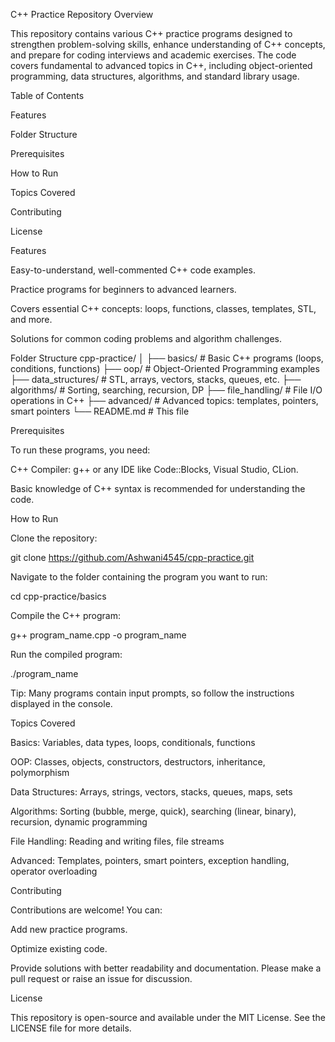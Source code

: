 C++ Practice Repository
Overview

This repository contains various C++ practice programs designed to strengthen problem-solving skills, enhance understanding of C++ concepts, and prepare for coding interviews and academic exercises. The code covers fundamental to advanced topics in C++, including object-oriented programming, data structures, algorithms, and standard library usage.

Table of Contents

Features

Folder Structure

Prerequisites

How to Run

Topics Covered

Contributing

License

Features

Easy-to-understand, well-commented C++ code examples.

Practice programs for beginners to advanced learners.

Covers essential C++ concepts: loops, functions, classes, templates, STL, and more.

Solutions for common coding problems and algorithm challenges.

Folder Structure
cpp-practice/
│
├── basics/             # Basic C++ programs (loops, conditions, functions)
├── oop/                # Object-Oriented Programming examples
├── data_structures/    # STL, arrays, vectors, stacks, queues, etc.
├── algorithms/         # Sorting, searching, recursion, DP
├── file_handling/      # File I/O operations in C++
├── advanced/           # Advanced topics: templates, pointers, smart pointers
└── README.md           # This file

Prerequisites

To run these programs, you need:

C++ Compiler: g++ or any IDE like Code::Blocks, Visual Studio, CLion.

Basic knowledge of C++ syntax is recommended for understanding the code.

How to Run

Clone the repository:

git clone https://github.com/Ashwani4545/cpp-practice.git


Navigate to the folder containing the program you want to run:

cd cpp-practice/basics


Compile the C++ program:

g++ program_name.cpp -o program_name


Run the compiled program:

./program_name


Tip: Many programs contain input prompts, so follow the instructions displayed in the console.

Topics Covered

Basics: Variables, data types, loops, conditionals, functions

OOP: Classes, objects, constructors, destructors, inheritance, polymorphism

Data Structures: Arrays, strings, vectors, stacks, queues, maps, sets

Algorithms: Sorting (bubble, merge, quick), searching (linear, binary), recursion, dynamic programming

File Handling: Reading and writing files, file streams

Advanced: Templates, pointers, smart pointers, exception handling, operator overloading

Contributing

Contributions are welcome! You can:

Add new practice programs.

Optimize existing code.

Provide solutions with better readability and documentation.
Please make a pull request or raise an issue for discussion.

License

This repository is open-source and available under the MIT License. See the LICENSE
 file for more details.
